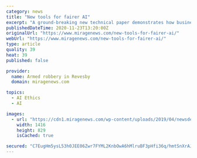 ```yaml
---
category: news
title: "New tools for fairer AI"
excerpt: "A ground-breaking new technical paper demonstrates how businesses can identify algorithmic bias in artificial intelligence (AI), and proposes steps"
publishedDateTime: 2020-11-23T13:20:00Z
originalUrl: "https://www.miragenews.com/new-tools-for-fairer-ai/"
webUrl: "https://www.miragenews.com/new-tools-for-fairer-ai/"
type: article
quality: 39
heat: 39
published: false

provider:
  name: Armed robbery in Revesby
  domain: miragenews.com

topics:
  - AI Ethics
  - AI

images:
  - url: "https://cdn1.miragenews.com/wp-content/uploads/2019/04/newsdevelopments-image.jpg"
    width: 1416
    height: 829
    isCached: true

secured: "C7EugHm5ysL53h0JEE06Zwr7FYML2KnbOwA6hMlruBF3pHfi36q/hmtSnXrAJKCaWdeJJavxGnkljUESocuMZtdZMpHFeNJ9ixQf3ejPNyWBzEX+VfOIuJ6P4gGLsh4qyFo+JoPDV6gCE6uhyrubZ0SOgfvuj852YTC2EoCyj5nVvgx+r1etzbeW5gCyjTCbm/eU7o+XcmaCbjTWCziM7rzl9DtvAbHwPFR2+1yyekD1QrJj/ZPr6K9CZFJi17WtLTptZXM0paIznxa53Fo3iBk5i22IxDNFaWNImUfGOJi4AauqgUGg/5DRaL5iLOhmkmwiqfxH/XBQcpKk/vzFZ1uaLLVMgPOuYHtCQoUB3I4=;cn/HaCv2jiay0qpd1p4rhg=="
---
```


